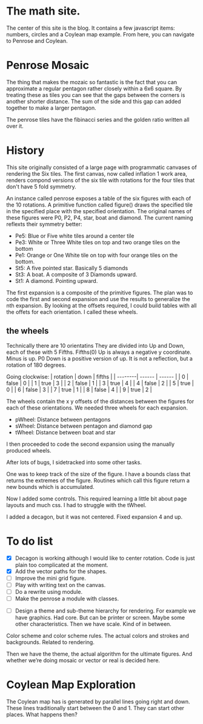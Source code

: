 # The math site.
The center of this site is the blog. It contains a few javascript items: numbers, circles and a Coylean map example. From here, you can navigate to Penrose and Coylean. 

# Penrose Mosaic
The thing that makes the mozaic so fantastic is the fact that you can approximate a regular pentagon rather closely within a 6x6 square. By treating these as tiles you can see that the gaps between the corners is another shorter distance.  The sum of the side and this gap can added together to make a larger pentagon. 

The penrose tiles have the fibinacci series and the golden ratio written all over it.

# History
This site originally consisted of a large page with programmatic canvases of rendering the Six tiles. The first canvas, now called inflation 1 work area, renders compond versions of the six tile with rotations for the four tiles that don't have 5 fold symmetry.

An instance called penrose exposes a table of the six figures with each of the 10 rotations. A primitive function called figure() draws the specified tile in the specified place with the specified orientation. The original names of these figures were P0, P2, P4, star, boat and diamond. The current naming reflexts their symmetry better: 
- Pe5: Blue or Five white tiles around a center tile
- Pe3:  White or Three White tiles on top and two orange tiles on the bottom
- Pe1: Orange or One White tile on top with four orange tiles on the bottom.
- St5: A five pointed star. Basically 5 diamonds
- St3: A boat. A composite of 3 Diamonds upward.
- St1: A diamond. Pointing upward.

The first expansion is a composite of the primitive figures.
The plan was to code the first and second expansion and use the results to generalize the nth expansion. By looking at the offsets required, I could build tables with all the offets for each orientation.  I called these wheels.

## the wheels
Technically there are 10 orientatins
They are divided into Up and Down, each of these with 5 Fifths.
Fifths(0) Up is always a negative y coordinate. Minus is up. P0 Down is a positive version of up. It is not a reflection, but a rotation of 180 degrees.

Going clockwise:
 | rotation | down | fifths |
 | --------| ------ | ------ |
| 0 | false | 0 |
| 1 | true | 3 |
| 2 | false | 1 |
| 3 | true | 4 |
| 4 | false | 2 |
| 5 | true | 0 |
| 6 | false | 3 |
| 7 | true | 1 |
| 8 | false | 4 |
| 9 | true | 2 |

The wheels contain the x y offsets of the distances between the figures for each of these orientations.
We needed three wheels for each expansion.
- pWheel: Distance between pentagons
- sWheel: Distance between pentagon and diamond gap
- tWheel: Distance between boat and star

I then proceeded to code the second expansion using the manually produced wheels.

After lots of bugs, I sidetracked into some other tasks.

One was to keep track of the size of the figure.  I have a bounds class that returns the extremes of the figure.  Routines which call this figure return a new bounds which is accumulated.

Now I added some controls. This required learning a little bit about page layouts and much css.
I had to struggle with the tWheel.

I added a decagon, but it was not centered.
Fixed expansion 4 and up.

# To do list

-   [X] Decagon is working although I would like to center rotation. Code is just plain too complicated at the moment.
-   [X] Add the vector paths for the shapes.
-   [ ] Improve the mini grid figure.
-   [ ] Play with writing text on the canvas.
-   [ ] Do a rewrite using module.
-   [ ] Make the penrose a module with classes.
<script type="module" src="app.mjs"></script>
-   [ ] Design a theme and sub-theme hierarchy for rendering.
        For example we have graphics. Had core. But can be printer or screen. Maybe some other characteristics.
        Then we have scale. Kind of in between.

Color scheme and color scheme rules. The actual colors and strokes and backgrounds. Related to rendering.

Then we have the theme, the actual algorithm for the ultimate figures. And whether we’re doing mosaic or vector or real is decided here.

# Coylean Map Exploration

The Coylean map has is generated by parallel lines going right and down.  These lines traditionally start between the 0 and 1.  They can start other places.  What happens then?
